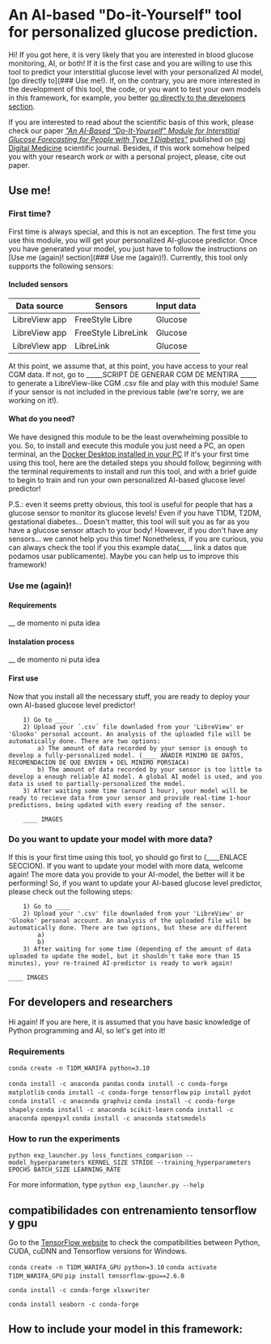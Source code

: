 # An AI-based "Do-it-Yourself" tool for personalized glucose prediction.
Hi! If you got here, it is very likely that you are interested in blood glucose monitoring, AI, or both! If it is the first case and you are willing to use this tool to predict your interstitial glucose level with your personalized AI model, [go directly to](### Use me!). If, on the contrary, you are more interested in the development of this tool, the code, or you want to test your own models in this framework, for example, you better [go directly to the developers section](#For-developers-and-researchers). 


If you are interested to read about the scientific basis of this work, please check our paper [*"An AI-Based “Do-It-Yourself” Module for Interstitial Glucose Forecasting for People with Type 1 Diabetes"*](https://ieeexplore.ieee.org/document/9851514) published on [npj Digital Medicine]([https://www.nature.com/npjdigitalmed/]) scientific journal. Besides, if this work somehow helped you with your research work or with a personal project, please, cite out paper.  

## Use me!  
### First time?
First time is always special, and this is not an exception. The first time you use this module, you will get your personalized AI-glucose predictor. Once you have generated your model, you just have to follow the instructions on [Use me (again)! section](### Use me (again)!). Currently, this tool only supports the following sensors: 

#### Included sensors
| Data source  | Sensors | Input data | 
| ------------- | ------------- | ------------- |
| LibreView app | FreeStyle Libre | Glucose | 
| LibreView app | FreeStyle LibreLink | Glucose | 
| LibreView app | LibreLink | Glucose | 

At this point, we assume that, at this point, you have access to your real CGM data. If not, go to _____SCRIPT DE GENERAR CGM DE MENTIRA _____ to generate a LibreView-like CGM .csv file and play with this module! Same if your sensor is not included in the previous table (we're sorry, we are working on it!). 

#### What do you need?
We have designed this module to be the least overwhelming possible to you. So, to install and execute this module you just need a PC, an open terminal, an the [Docker Desktop installed in your PC](https://docs.docker.com/desktop/)
If it's your first time using this tool, here are the detailed steps you should follow, beginning with the terminal requirements to install and run this tool, and with a brief guide to begin to train and run your own personalized AI-based glucose level predictor!  

P.S.: even it seems pretty obvious, this tool is useful for people that has a glucose sensor to monitor its glucose levels! Even if you have T1DM, T2DM, gestational diabetes... Doesn't matter, this tool will suit you as far as you have a glucose sensor attach to your body! However, if you don't have any sensors... we cannot help you this time! Nonetheless, if you are curious, you can always check the tool if you this example data(____ link a datos que podamos usar publicamente). Maybe you can help us to improve this framework!

### Use me (again)!

#### Requirements 
__ de momento ni puta idea
#### Instalation process
__ de momento ni puta idea
#### First use
Now that you install all the necessary stuff, you are ready to deploy your own AI-based glucose level predictor! 
    
        1) Go to ___
        2) Upload your ´.csv´ file downladed from your 'LibreView' or 'Glooko' personal account. An analysis of the uploaded file will be automatically done. There are two options:
            a) The amount of data recorded by your sensor is enough to develop a fully-personalized model. (____ AÑADIR MINIMO DE DATOS, RECOMENDACION DE QUE ENVIEN + DEL MINIMO PORSIACA)
            b) The amount of data recorded by your sensor is too little to develop a enough reliable AI model. A global AI model is used, and you data is used to partially-personalized the model.
        3) After waiting some time (around 1 hour), your model will be ready to recieve data from your sensor and provide real-time 1-hour predictions, being updated with every reading of the sensor. 

        ____ IMAGES
        
### Do you want to update your model with more data?
If this is your first time using this tool, yo should go first to (____ENLACE SECCION). If you want to update your model with more data, welcome again! The more data you provide to your AI-model, the better will it be performing! So, if you want to update your AI-based glucose level predictor, please check out the following steps: 
        
        1) Go to ____
        2) Upload your '.csv' file downladed from your 'LibreView' or 'Glooko' personal account. An analysis of the uploaded file will be automatically done. There are two options, but these are different 
            a) 
            b) 
        3) After waiting for some time (depending of the amount of data uploaded to update the model, but it shouldn't take more than 15 minutes), your re-trained AI-predictor is ready to work again!

    ____ IMAGES


## For developers and researchers
Hi again! If you are here, it is assumed that you have basic knowledge of Python programming and AI, so let's get into it!

### Requirements 

`conda create -n T1DM_WARIFA python=3.10`

`conda install -c anaconda pandas`
`conda install -c conda-forge matplotlib`
`conda install -c conda-forge tensorflow` 
`pip install pydot`
`conda install -c anaconda graphviz`
`conda install -c conda-forge shapely`
`conda install -c anaconda scikit-learn`
`conda install -c anaconda openpyxl`
`conda install -c anaconda statsmodels`


### How to run the experiments 

`python exp_launcher.py loss_functions_comparison --model_hyperparameters KERNEL_SIZE STRIDE --training_hyperparameters EPOCHS BATCH_SIZE LEARNING_RATE`

For more information, type `python exp_launcher.py --help`

## compatibilidades con entrenamiento tensorflow y gpu

Go to the [TensorFlow website](https://www.tensorflow.org/install/source_windows?hl=es-419#gpu) to check the compatibilities between Python, CUDA, cuDNN and Tensorflow versions for Windows.

`conda create -n T1DM_WARIFA_GPU python=3.10`
`conda activate T1DM_WARIFA_GPU`
`pip install tensorflow-gpu==2.6.0`

`conda install -c conda-forge xlsxwriter`

`conda install seaborn -c conda-forge`

## How to include your model in this framework: 
